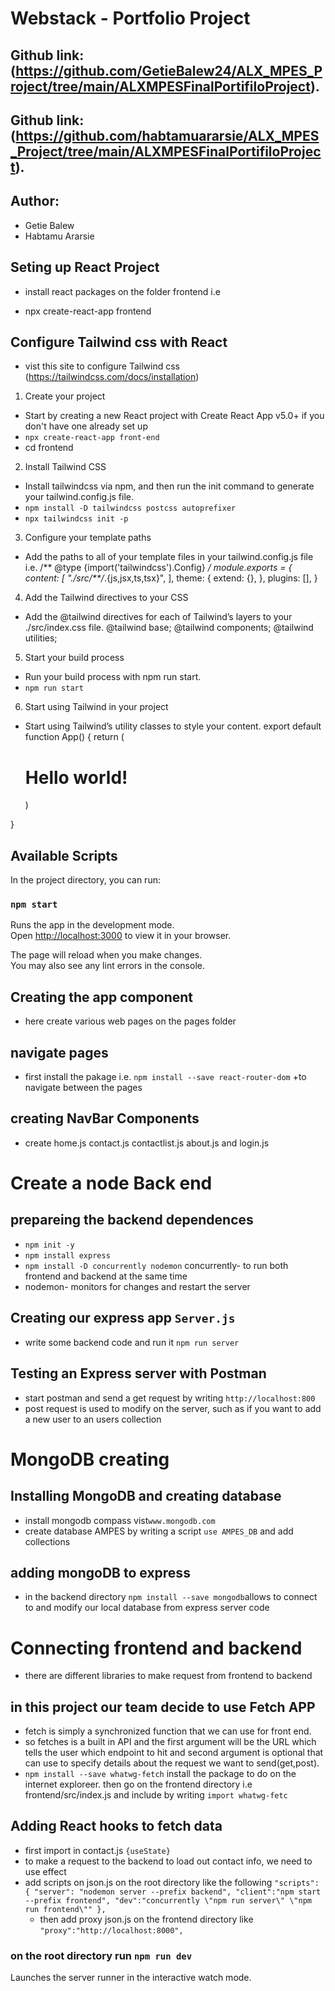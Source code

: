 # Webstack - Portfolio Project 
## Github link:(https://github.com/GetieBalew24/ALX_MPES_Project/tree/main/ALXMPESFinalPortifiloProject).

## Github link:(https://github.com/habtamuararsie/ALX_MPES_Project/tree/main/ALXMPESFinalPortifiloProject).

## Author:
+ Getie Balew
+ Habtamu Ararsie
## Seting up React Project 
* install react packages on the folder frontend i.e
+ npx create-react-app frontend
## Configure Tailwind css with React
+ vist this site to configure Tailwind css (https://tailwindcss.com/docs/installation)
1. Create your project
+ Start by creating a new React project with Create React App v5.0+ if you don't have one already set up
+ `npx create-react-app front-end`
+ cd frontend
2. Install Tailwind CSS
+ Install tailwindcss via npm, and then run the init command to generate your tailwind.config.js file.
+ `npm install -D tailwindcss postcss autoprefixer`
+ `npx tailwindcss init -p`
3. Configure your template paths
+ Add the paths to all of your template files in your tailwind.config.js file i.e.
/** @type {import('tailwindcss').Config} */
module.exports = {
  content: [
    "./src/**/*.{js,jsx,ts,tsx}",
  ],
  theme: {
    extend: {},
  },
  plugins: [],
}
4. Add the Tailwind directives to your CSS
+ Add the @tailwind directives for each of Tailwind’s layers to your ./src/index.css file.
@tailwind base;
@tailwind components;
@tailwind utilities;
5. Start your build process
+ Run your build process with npm run start.
+ `npm run start`
6. Start using Tailwind in your project
+ Start using Tailwind’s utility classes to style your content.
export default function App() {
  return (
    <h1 className="text-3xl font-bold underline">
      Hello world!
    </h1>
  )
}
## Available Scripts
In the project directory, you can run:

### `npm start`

Runs the app in the development mode.\
Open [http://localhost:3000](http://localhost:3000) to view it in your browser.

The page will reload when you make changes.\
You may also see any lint errors in the console.
##  Creating the app component
+ here create various web pages on the pages folder
## navigate pages
+ first install the pakage i.e. `npm install --save react-router-dom`
+to navigate between the pages
## creating NavBar Components
+ create home.js contact.js contactlist.js about.js and login.js
# Create a node Back end
## prepareing the backend dependences 
+ `npm init -y`
+ `npm install express`
+ `npm install -D concurrently nodemon` concurrently- to run both frontend and backend at the same time
+ nodemon- monitors for changes and restart the server
## Creating our express app `Server.js`
+ write some backend code and run it `npm run server`
## Testing an Express server with Postman
+ start postman and send a get request by writing `http://localhost:800`
+ post request is used to modify on the server, such as if you want to add a new user to an users collection
# MongoDB creating
## Installing MongoDB and creating database
+ install mongodb compass vist`www.mongodb.com`
+ create database AMPES by writing a script `use AMPES_DB` and add collections
## adding mongoDB to express
+ in the backend directory `npm install --save mongodb`allows to connect to and modify our local database from express server code
# Connecting frontend and backend
+ there are different libraries to make request from frontend to backend
## in this project our team decide to use Fetch APP
+ fetch is simply a synchronized function that we can use for front end.
+ so fetches is a built in API and the first argument will be the URL which tells the user which endpoint to hit and second argument is optional that can use to specify details about the request we want to send(get,post).
+ `npm install --save whatwg-fetch` install the package to do on the internet exploreer. then go on the frontend directory i.e frontend/src/index.js and include by writing  `import whatwg-fetc`
## Adding React hooks to fetch data
+ first import in contact.js `{useState}`
+ to make a request to the backend to load out contact info, we need to use effect
+ add scripts on json.js on the root directory like the following
`"scripts": {
    "server": "nodemon server --prefix backend",
    "client":"npm start --prefix frontend",
    "dev":"concurrently \"npm run server\" \"npm run frontend\""
  },`
  + then add proxy json.js on the frontend directory like `"proxy":"http://localhost:8000",`

### on the root directory run `npm run dev`

Launches the server runner in the interactive watch mode.

